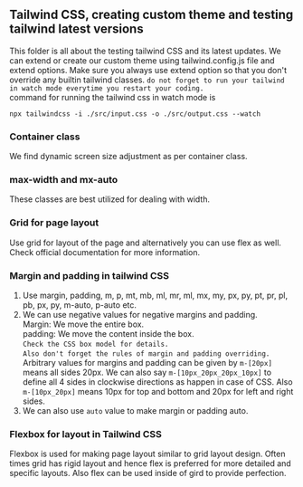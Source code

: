 ## Tailwind CSS, creating custom theme and testing tailwind latest versions
This folder is all about the testing tailwind CSS and its latest updates. We can extend or create our custom theme using tailwind.config.js file and extend options. Make sure you always use extend option so that you don't override any builtin tailwind classes. 
`do not forget to run your tailwind in watch mode everytime you restart your coding.`    
command for running the tailwind css in watch mode is       
```
npx tailwindcss -i ./src/input.css -o ./src/output.css --watch
```
### Container class
We find dynamic screen size adjustment as per container class. 
### max-width and mx-auto 
These classes are best utilized for dealing with width. 
### Grid for page layout
Use grid for layout of the page and alternatively you can use flex as well. Check official documentation for more information.     
### Margin and padding in tailwind CSS
1. Use margin, padding, m, p, mt, mb, ml, mr, ml, mx, my, px, py, pt, pr, pl, pb, px, py, m-auto, p-auto etc. 
2. We can use negative values for negative margins and padding.    
Margin: We move the entire box.     
padding: We move the content inside the box.     
`Check the CSS box model for details.`     
`Also don't forget the rules of margin and padding overriding.`    
Arbitrary values for margins and padding can be given by `m-[20px]` means all sides 20px. We can also say `m-[10px_20px_20px_10px]` to define all 4 sides in clockwise directions as happen in case of CSS. Also `m-[10px_20px]` means 10px for top and bottom and 20px for left and right sides.    
3. We can also use `auto` value to make margin or padding auto.    
### Flexbox for layout in Tailwind CSS
Flexbox is used for making page layout similar to grid layout design. Often times grid has rigid layout and hence flex is preferred for more detailed and specific layouts. Also flex can be used inside of gird to provide perfection.  
